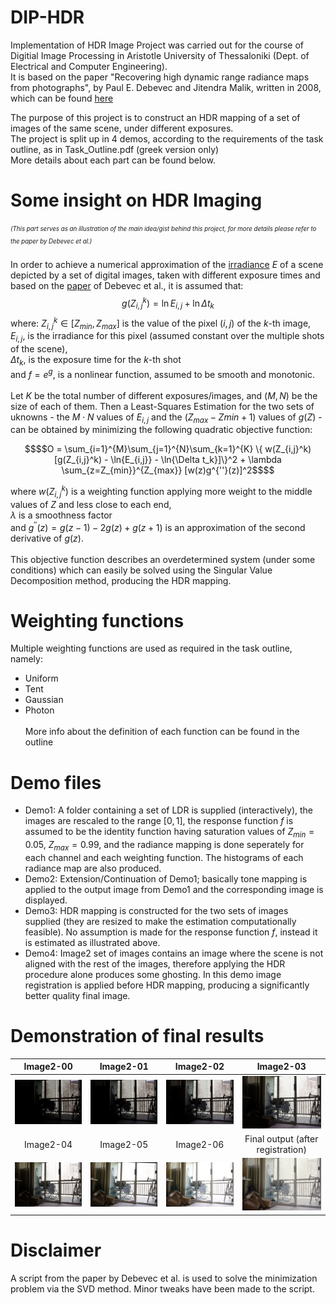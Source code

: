 # DIP-HDR
Implementation of HDR Image Project was carried out for the course of Digitial Image Processing in Aristotle University of Thessaloniki
(Dept. of Electrical and Computer Engineering).\
It is based on the paper "Recovering high dynamic range radiance maps from photographs",
by Paul E. Debevec and Jitendra Malik, written in 2008, which can be found [here][paper]

The purpose of this project is to construct an HDR mapping of a set of images of the same scene, under different exposures.\
The project is split up in 4 demos, according to the requirements of the task outline, as in Task_Outline.pdf (greek version only)\
More details about each part can be found below.

# Some insight on HDR Imaging
<sub><sup>*(This part serves as an illustration of the main idea/gist behind this project, for more details please refer to the paper by Debevec et al.)*</sup></sub>\
\
In order to achieve a numerical approximation of the [irradiance][irr] $E$ of a scene depicted by a set of digital images, taken with different exposure times
and based on the [paper][paper] of Debevec et al., it is assumed that: 
$$g(Z_{i,j}^k) = \ln{E_{i,j}} + \ln{\Delta t_k}$$
where: $Z_{i,j}^k \in [Z_{min},Z_{max}]$ is the value of the pixel $(i,j)$ of the $k$-th image,\
$E_{i,j}$, is the irradiance for this pixel (assumed constant over the multiple shots of the scene),\
$\Delta t_k$, is the exposure time for the $k$-th shot\
and $f=e^{g}$, is a nonlinear function, assumed to be smooth and monotonic.\
\
Let $K$ be the total number of different exposures/images, and ($M,N$) be the size of each of them. Then a Least-Squares Estimation for the two sets of uknowns - the $M \cdot N$ values of $E_{i,j}$ and the ($Z_{max} - Z{min} + 1$) values of $g(Z)$ - can be obtained by minimizing the following quadratic objective function:
```math
$$O = \sum_{i=1}^{M}\sum_{j=1}^{N}\sum_{k=1}^{K} \{ w(Z_{i,j}^k) [g(Z_{i,j}^k) - \ln{E_{i,j}} - \ln{\Delta t_k}]\}^2 + \lambda \sum_{z=Z_{min}}^{Z_{max}} [w(z)g^{''}(z)]^2$$
```
where $w(Z_{i,j}^k)$ is a weighting function applying more weight to the middle values of $Z$ and less close to each end,\
$\lambda$ is a smoothness factor\
and $g^{''}(z) = g(z-1) - 2g(z) + g(z+1)$ is an approximation of the second derivative of $g(z)$.\
\
This objective function describes an overdetermined system (under some conditions) which can easily be solved using the Singular Value Decomposition method, producing the HDR mapping.
# Weighting functions
Multiple weighting functions are used as required in the task outline, namely:
+ Uniform
+ Tent
+ Gaussian
+ Photon\
\
More info about the definition of each function can be found in the outline
# Demo files

+ Demo1: A folder containing a set of LDR is supplied (interactively), the images are rescaled to the range $[0, 1]$, the response function $f$ is assumed to be the identity function having saturation values of $Z_{min} = 0.05$, $Z_{max} = 0.99$, and the radiance mapping is done seperately for each channel and each weighting function. The histograms of each radiance map are also produced.
+ Demo2: Extension/Continuation of Demo1; basically tone mapping is applied to the output image from Demo1 and the corresponding image is displayed.
+ Demo3: HDR mapping is constructed for the two sets of images supplied (they are resized to make the estimation computationally feasible). No assumption is made for the response function $f$, instead it is estimated as illustrated above.
+ Demo4: Image2 set of images contains an image where the scene is not aligned with the rest of the images, therefore applying the HDR procedure alone produces some ghosting. In this demo image registration is applied before HDR mapping, producing a significantly better quality final image.

# Demonstration of final results
Image2-00 | Image2-01 | Image2-02 | Image2-03 
:-------------------------:|:-------------------------:|:-------------------------:|:-------------------------:
![](./Image2/sample2-00.jpg "Image2-00") | ![](./Image2/sample2-01.jpg "Image2-01") | ![](./Image2/sample2-02.jpg "Image2-02") | ![](./Image2/sample2-03.jpg "Image2-03") 
Image2-04 | Image2-05 | Image2-06 | Final output (after registration)
![](./Image2/sample2-04.jpg "Image2-04") | ![](./Image2/sample2-05_rotated.jpg "Image2-05_rotated") | ![](./Image2/sample2-06.jpg "Image2-06") | ![](./output%20sample/out_reg.bmp "Output sample")

# Disclaimer
A script from the paper by Debevec et al. is used to solve the minimization problem via the SVD method. Minor tweaks have been made to the script.

[paper]: <https://doi.org/10.1145/1401132.1401174> "Recovering high dynamic range radiance maps from photographs, by Debevec et al., 2008"
[irr]: <https://en.wikipedia.org/wiki/Irradiance> "Wikipedia: Irradiance"
